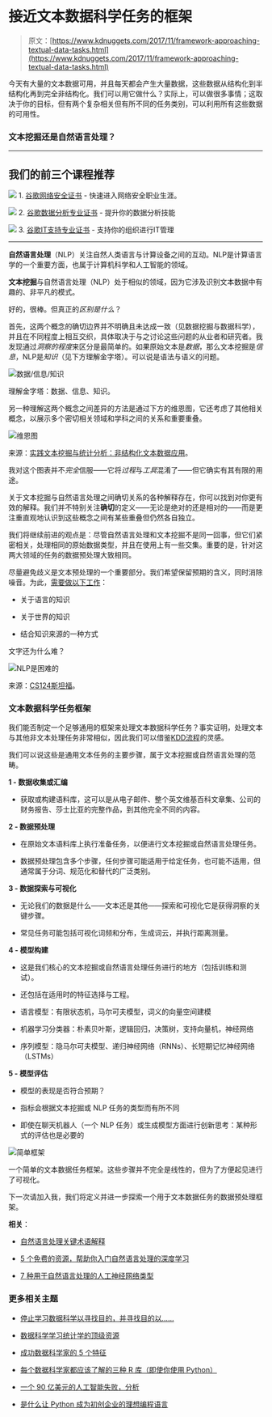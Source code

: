 # 接近文本数据科学任务的框架

> 原文：[https://www.kdnuggets.com/2017/11/framework-approaching-textual-data-tasks.html](https://www.kdnuggets.com/2017/11/framework-approaching-textual-data-tasks.html)

今天有大量的文本数据可用，并且每天都会产生大量数据，这些数据从结构化到半结构化再到完全非结构化。我们可以用它做什么？实际上，可以做很多事情；这取决于你的目标，但有两个复杂相关但有所不同的任务类别，可以利用所有这些数据的可用性。

### 文本挖掘还是自然语言处理？

* * *

## 我们的前三个课程推荐

![](../Images/0244c01ba9267c002ef39d4907e0b8fb.png) 1\. [谷歌网络安全证书](https://www.kdnuggets.com/google-cybersecurity) - 快速进入网络安全职业生涯。

![](../Images/e225c49c3c91745821c8c0368bf04711.png) 2\. [谷歌数据分析专业证书](https://www.kdnuggets.com/google-data-analytics) - 提升你的数据分析技能

![](../Images/0244c01ba9267c002ef39d4907e0b8fb.png) 3\. [谷歌IT支持专业证书](https://www.kdnuggets.com/google-itsupport) - 支持你的组织进行IT管理

* * *

**自然语言处理**（NLP）关注自然人类语言与计算设备之间的互动。NLP是计算语言学的一个重要方面，也属于计算机科学和人工智能的领域。

**文本挖掘**与自然语言处理（NLP）处于相似的领域，因为它涉及识别文本数据中有趣的、非平凡的模式。

好的，很棒。但真正的*区别是什么*？

首先，这两个概念的确切边界并不明确且未达成一致（见数据挖掘与数据科学），并且在不同程度上相互交织，具体取决于与之讨论这些问题的从业者和研究者。我发现通过*洞察的程度*来区分是最简单的。如果原始文本是*数据*，那么文本挖掘是*信息*，NLP是*知识*（见下方理解金字塔）。可以说是语法与语义的问题。

![数据/信息/知识](../Images/fcba6856f9d93514b15b4a585e1fb548.png)

理解金字塔：数据、信息、知识。

另一种理解这两个概念之间差异的方法是通过下方的维恩图，它还考虑了其他相关概念，以展示多个密切相关领域和学科之间的关系和重要重叠。

![维恩图](../Images/0efeadf371f0cefb7d72b36283ca27a8.png)

来源：[实践文本挖掘与统计分析：非结构化文本数据应用](https://www.elsevier.com/books/practical-text-mining-and-statistical-analysis-for-non-structured-text-data-applications/miner/978-0-12-386979-1)。

我对这个图表并不*完全*信服——它将*过程*与*工具*混淆了——但它确实有其有限的用途。

关于文本挖掘与自然语言处理之间确切关系的各种解释存在，你可以找到对你更有效的解释。我们并不特别关注**确切**的定义——无论是绝对的还是相对的——而是更注重直观地认识到这些概念之间有某些重叠但仍然各自独立。

我们将继续前进的观点是：尽管自然语言处理和文本挖掘不是同一回事，但它们紧密相关，处理相同的原始数据类型，并且在使用上有一些交集。重要的是，针对这两大领域的任务的数据预处理大致相同。

尽量避免歧义是文本预处理的一个重要部分。我们希望保留预期的含义，同时消除噪音。为此，[需要做以下工作](http://www.stanford.edu/class/cs124/lec/textprocessingboth.pdf)：

+   关于语言的知识

+   关于世界的知识

+   结合知识来源的一种方式

文字还为什么难？

![NLP是困难的](../Images/5a4c88a2115dd4c217aabde148806d05.png)

来源：[CS124斯坦福](https://web.stanford.edu/class/cs124/)。

### 文本数据科学任务框架

我们能否制定一个足够通用的框架来处理文本数据科学任务？事实证明，处理文本与其他非文本处理任务非常相似，因此我们可以借鉴[KDD流程](https://www.kdnuggets.com/2016/03/data-science-process-rediscovered.html/2)的灵感。

我们可以说这些是通用文本任务的主要步骤，属于文本挖掘或自然语言处理的范畴。

**1 - 数据收集或汇编**

+   获取或构建语料库，这可以是从电子邮件、整个英文维基百科文章集、公司的财务报告、莎士比亚的完整作品，到其他完全不同的内容。

**2 - 数据预处理**

+   在原始文本语料库上执行准备任务，以便进行文本挖掘或自然语言处理任务。

+   数据预处理包含多个步骤，任何步骤可能适用于给定任务，也可能不适用，但通常属于分词、规范化和替代的广泛类别。

**3 - 数据探索与可视化**

+   无论我们的数据是什么——文本还是其他——探索和可视化它是获得洞察的关键步骤。

+   常见任务可能包括可视化词频和分布，生成词云，并执行距离测量。

**4 - 模型构建**

+   这是我们核心的文本挖掘或自然语言处理任务进行的地方（包括训练和测试）。

+   还包括在适用时的特征选择与工程。

+   语言模型：有限状态机，马尔可夫模型，词义的向量空间建模

+   机器学习分类器：朴素贝叶斯，逻辑回归，决策树，支持向量机，神经网络

+   序列模型：隐马尔可夫模型、递归神经网络（RNNs）、长短期记忆神经网络（LSTMs）

**5 - 模型评估**

+   模型的表现是否符合预期？

+   指标会根据文本挖掘或 NLP 任务的类型而有所不同

+   即使在聊天机器人（一个 NLP 任务）或生成模型方面进行创新思考：某种形式的评估也是必要的

![简单框架](../Images/6c6e33d544d7a2dcf6449b26a06cabc6.png)

一个简单的文本数据任务框架。这些步骤并不完全是线性的，但为了方便起见进行了可视化。

下一次请加入我，我们将定义并进一步探索一个用于文本数据任务的数据预处理框架。

**相关**：

+   [自然语言处理关键术语解释](/2017/02/natural-language-processing-key-terms-explained.html)

+   [5 个免费的资源，帮助你入门自然语言处理的深度学习](/2017/07/5-free-resources-getting-started-deep-learning-nlp.html)

+   [7 种用于自然语言处理的人工神经网络类型](/2017/10/7-types-artificial-neural-networks-natural-language-processing.html)

### 更多相关主题

+   [停止学习数据科学以寻找目的，并寻找目的以……](https://www.kdnuggets.com/2021/12/stop-learning-data-science-find-purpose.html)

+   [数据科学学习统计学的顶级资源](https://www.kdnuggets.com/2021/12/springboard-top-resources-learn-data-science-statistics.html)

+   [成功数据科学家的 5 个特征](https://www.kdnuggets.com/2021/12/5-characteristics-successful-data-scientist.html)

+   [每个数据科学家都应该了解的三种 R 库（即使你使用 Python）](https://www.kdnuggets.com/2021/12/three-r-libraries-every-data-scientist-know-even-python.html)

+   [一个 90 亿美元的人工智能失败，分析](https://www.kdnuggets.com/2021/12/9b-ai-failure-examined.html)

+   [是什么让 Python 成为初创企业的理想编程语言](https://www.kdnuggets.com/2021/12/makes-python-ideal-programming-language-startups.html)
